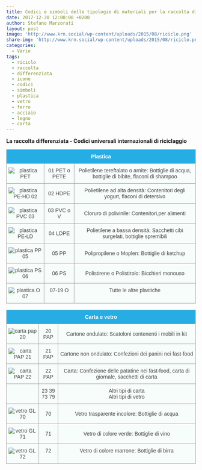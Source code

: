 ```yaml
---
title: Codici e simboli delle tipologie di materiali per la raccolta differenziata
date: 2017-12-30 12:00:00 +0200
author: Stefano Marzorati
layout: post
image: 'http://www.krn.social/wp-content/uploads/2015/08/riciclo.png'
share-img: 'http://www.krn.social/wp-content/uploads/2015/08/riciclo.png'
categories:
  - Varie
tags:
  - riciclo
  - raccolta
  - differenziata
  - icone
  - codici
  - simboli
  - plastica
  - vetro
  - ferro
  - acciaio
  - legno
  - carta
---
```

**La raccolta differenziata - Codici universali internazionali di riciclaggio**   

<style type="text/css">
.tg  {border-collapse:collapse;border-spacing:0;border-color:#999;margin:0px auto;}
.tg td{font-family:Arial, sans-serif;font-size:14px;padding:10px 5px;border-style:solid;border-width:1px;overflow:hidden;word-break:normal;border-color:#999;color:#444;background-color:#F7FDFA;}
.tg th{font-family:Arial, sans-serif;font-size:14px;font-weight:normal;padding:10px 5px;border-style:solid;border-width:1px;overflow:hidden;word-break:normal;border-color:#999;color:#fff;background-color:#26ADE4;}
.tg .tg-s6z2{text-align:center}
.tg .tg-hgcj{font-weight:bold;text-align:center}
.tg .tg-baqh{text-align:center;vertical-align:top}
</style>
<table class="tg">
  <tr>
    <th class="tg-hgcj" colspan="3">Plastica</th>
  </tr>
  <tr>
    <td class="tg-s6z2"><img src="http://www.difesambiente.it/immagini/PET_01.gif" alt="plastica PET"></td>
    <td class="tg-s6z2">01 PET o PETE</td>
    <td class="tg-s6z2">Polietilene tereftalato o arnite: Bottiglie di acqua, bottiglie di bibite, flaconi di shampoo</td>
  </tr>
  <tr>
    <td class="tg-s6z2"><img src="http://www.difesambiente.it/immagini/PE_02.gif" alt="plastica PE-HD 02"></td>
    <td class="tg-s6z2">02 HDPE</td>
    <td class="tg-s6z2">Polietilene ad alta densità: Contenitori degli yogurt, flaconi di detersivo</td>
  </tr>
  <tr>
    <td class="tg-s6z2"><img src="http://www.difesambiente.it/immagini/PVC_03.gif" alt="plastica PVC 03"></td>
    <td class="tg-s6z2">03 PVC o V</td>
    <td class="tg-s6z2">Cloruro di polivinile: Contenitori,per alimenti</td>
  </tr>
  <tr>
    <td class="tg-s6z2"><img src="http://www.difesambiente.it/immagini/PE_04.gif" alt="plastica PE-LD"></td>
    <td class="tg-s6z2">04 LDPE</td>
    <td class="tg-s6z2">Polietilene a bassa densità: Sacchetti cibi surgelati, bottiglie spremibili</td>
  </tr>
  <tr>
    <td class="tg-s6z2"><img src="http://www.difesambiente.it/immagini/PP_05.gif" alt="plastica PP 05"></td>
    <td class="tg-s6z2">05 PP</td>
    <td class="tg-s6z2">Polipropilene o Moplen: Bottiglie di ketchup</td>
  </tr>
  <tr>
    <td class="tg-s6z2"><img src="http://www.difesambiente.it/immagini/PS_06gif.gif" alt="plastica PS 06"></td>
    <td class="tg-s6z2">06 PS</td>
    <td class="tg-s6z2">Polistirene o Polistirolo: Bicchieri monouso</td>
  </tr>
  <tr>
    <td class="tg-baqh"><img src="http://www.difesambiente.it/immagini/O_07gif.gif" alt="plastica O 07"></td>
    <td class="tg-baqh">07-19 O</td>
    <td class="tg-baqh">Tutte le altre plastiche</td>
  </tr>
</table>

<br>

<style type="text/css">
.tg  {border-collapse:collapse;border-spacing:0;border-color:#999;margin:0px auto;}
.tg td{font-family:Arial, sans-serif;font-size:14px;padding:10px 5px;border-style:solid;border-width:1px;overflow:hidden;word-break:normal;border-color:#999;color:#444;background-color:#F7FDFA;}
.tg th{font-family:Arial, sans-serif;font-size:14px;font-weight:normal;padding:10px 5px;border-style:solid;border-width:1px;overflow:hidden;word-break:normal;border-color:#999;color:#fff;background-color:#26ADE4;}
.tg .tg-s6z2{text-align:center}
.tg .tg-hgcj{font-weight:bold;text-align:center}
.tg .tg-baqh{text-align:center;vertical-align:top}
</style>
<table class="tg">
  <tr>
    <th class="tg-hgcj" colspan="3">Carta e vetro</th>
  </tr>
  <tr>
    <td class="tg-s6z2"><img src="http://www.difesambiente.it/immagini/PAP_20.gif" alt="carta pap 20"></td>
    <td class="tg-s6z2">20 PAP</td>
    <td class="tg-s6z2">Cartone ondulato: Scatoloni contenenti i mobili in kit</td>
  </tr>
  <tr>
    <td class="tg-s6z2"><img src="http://www.difesambiente.it/immagini/PAP_21.gif" alt="carta PAP 21"></td>
    <td class="tg-s6z2">21 PAP</td>
    <td class="tg-s6z2">Cartone non ondulato: Confezioni dei panini nei fast-food</td>
  </tr>
  <tr>
    <td class="tg-s6z2"><img src="http://www.difesambiente.it/immagini/PAP_22.gif" alt="carta PAP 22"></td>
    <td class="tg-s6z2">22 PAP</td>
    <td class="tg-s6z2">Carta: Confezione delle patatine nei fast-food, carta di giornale, sacchetti di carta</td>
  </tr>
  <tr>
    <td class="tg-s6z2"></td>
    <td class="tg-s6z2">23 39<br>73 79</td>
    <td class="tg-s6z2">Altri tipi di carta<br>Altri tipi di vetro</td>
  </tr>
  <tr>
    <td class="tg-s6z2"><img src="http://www.difesambiente.it/immagini/GL_70.gif" alt="vetro GL 70"></td>
    <td class="tg-s6z2">70</td>
    <td class="tg-s6z2">Vetro trasparente incolore: Bottiglie di acqua</td>
  </tr>
  <tr>
    <td class="tg-s6z2"><img src="http://www.difesambiente.it/immagini/GL_71.gif" alt="vetro GL 71"></td>
    <td class="tg-s6z2">71</td>
    <td class="tg-s6z2">Vetro di colore verde: Bottiglie di vino</td>
  </tr>
  <tr>
    <td class="tg-baqh"><img src="http://www.difesambiente.it/immagini/GL_72.gif" alt="vetro GL 72"></td>
    <td class="tg-baqh">72</td>
    <td class="tg-baqh">Vetro di colore marrone: Bottiglie di birra</td>
  </tr>
</table>
